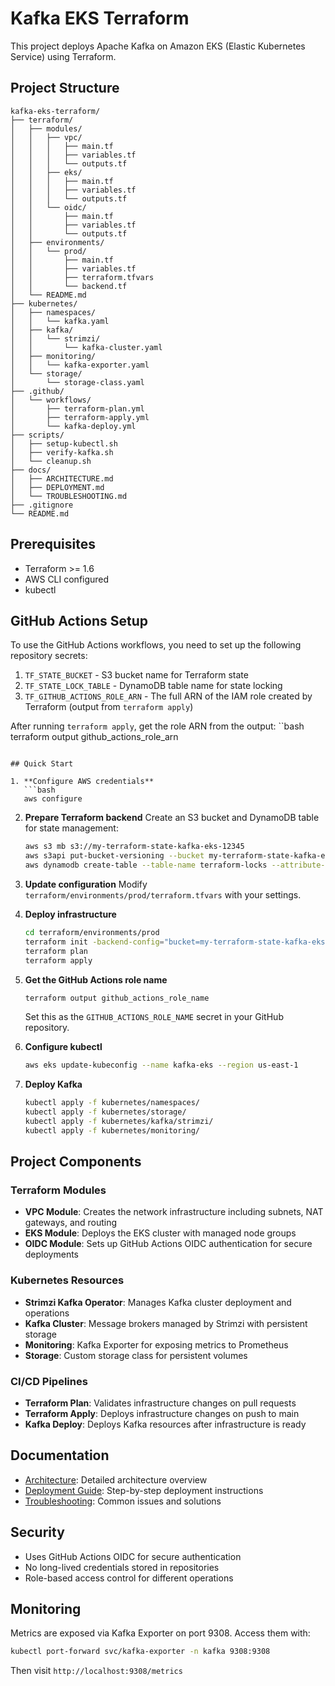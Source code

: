 # Kafka EKS Terraform

This project deploys Apache Kafka on Amazon EKS (Elastic Kubernetes Service) using Terraform.

## Project Structure

```
kafka-eks-terraform/
├── terraform/
│   ├── modules/
│   │   ├── vpc/
│   │   │   ├── main.tf
│   │   │   ├── variables.tf
│   │   │   └── outputs.tf
│   │   ├── eks/
│   │   │   ├── main.tf
│   │   │   ├── variables.tf
│   │   │   └── outputs.tf
│   │   └── oidc/
│   │       ├── main.tf
│   │       ├── variables.tf
│   │       └── outputs.tf
│   ├── environments/
│   │   └── prod/
│   │       ├── main.tf
│   │       ├── variables.tf
│   │       ├── terraform.tfvars
│   │       └── backend.tf
│   └── README.md
├── kubernetes/
│   ├── namespaces/
│   │   └── kafka.yaml
│   ├── kafka/
│   │   └── strimzi/
│   │       └── kafka-cluster.yaml
│   ├── monitoring/
│   │   └── kafka-exporter.yaml
│   └── storage/
│       └── storage-class.yaml
├── .github/
│   └── workflows/
│       ├── terraform-plan.yml
│       ├── terraform-apply.yml
│       └── kafka-deploy.yml
├── scripts/
│   ├── setup-kubectl.sh
│   ├── verify-kafka.sh
│   └── cleanup.sh
├── docs/
│   ├── ARCHITECTURE.md
│   ├── DEPLOYMENT.md
│   └── TROUBLESHOOTING.md
├── .gitignore
└── README.md
```

## Prerequisites

- Terraform >= 1.6
- AWS CLI configured
- kubectl

## GitHub Actions Setup

To use the GitHub Actions workflows, you need to set up the following repository secrets:

1. `TF_STATE_BUCKET` - S3 bucket name for Terraform state
2. `TF_STATE_LOCK_TABLE` - DynamoDB table name for state locking
3. `TF_GITHUB_ACTIONS_ROLE_ARN` - The full ARN of the IAM role created by Terraform (output from `terraform apply`)

After running `terraform apply`, get the role ARN from the output:
``bash
terraform output github_actions_role_arn
```

## Quick Start

1. **Configure AWS credentials**
   ```bash
   aws configure
   ```

2. **Prepare Terraform backend**
   Create an S3 bucket and DynamoDB table for state management:
   ```bash
   aws s3 mb s3://my-terraform-state-kafka-eks-12345
   aws s3api put-bucket-versioning --bucket my-terraform-state-kafka-eks-12345 --versioning-configuration Status=Enabled
   aws dynamodb create-table --table-name terraform-locks --attribute-definitions AttributeName=LockID,AttributeType=S --key-schema AttributeName=LockID,KeyType=HASH --billing-mode PAY_PER_REQUEST
   ```

3. **Update configuration**
   Modify `terraform/environments/prod/terraform.tfvars` with your settings.

4. **Deploy infrastructure**
   ```bash
   cd terraform/environments/prod
   terraform init -backend-config="bucket=my-terraform-state-kafka-eks-12345" -backend-config="key=kafka-eks/terraform.tfstate" -backend-config="region=us-east-1" -backend-config="dynamodb_table=terraform-locks"
   terraform plan
   terraform apply
   ```

5. **Get the GitHub Actions role name**
   ```bash
   terraform output github_actions_role_name
   ```
   Set this as the `GITHUB_ACTIONS_ROLE_NAME` secret in your GitHub repository.

6. **Configure kubectl**
   ```bash
   aws eks update-kubeconfig --name kafka-eks --region us-east-1
   ```

7. **Deploy Kafka**
   ```bash
   kubectl apply -f kubernetes/namespaces/
   kubectl apply -f kubernetes/storage/
   kubectl apply -f kubernetes/kafka/strimzi/
   kubectl apply -f kubernetes/monitoring/
   ```

## Project Components

### Terraform Modules

- **VPC Module**: Creates the network infrastructure including subnets, NAT gateways, and routing
- **EKS Module**: Deploys the EKS cluster with managed node groups
- **OIDC Module**: Sets up GitHub Actions OIDC authentication for secure deployments

### Kubernetes Resources

- **Strimzi Kafka Operator**: Manages Kafka cluster deployment and operations
- **Kafka Cluster**: Message brokers managed by Strimzi with persistent storage
- **Monitoring**: Kafka Exporter for exposing metrics to Prometheus
- **Storage**: Custom storage class for persistent volumes

### CI/CD Pipelines

- **Terraform Plan**: Validates infrastructure changes on pull requests
- **Terraform Apply**: Deploys infrastructure changes on push to main
- **Kafka Deploy**: Deploys Kafka resources after infrastructure is ready

## Documentation

- [Architecture](docs/ARCHITECTURE.md): Detailed architecture overview
- [Deployment Guide](docs/DEPLOYMENT.md): Step-by-step deployment instructions
- [Troubleshooting](docs/TROUBLESHOOTING.md): Common issues and solutions

## Security

- Uses GitHub Actions OIDC for secure authentication
- No long-lived credentials stored in repositories
- Role-based access control for different operations

## Monitoring

Metrics are exposed via Kafka Exporter on port 9308. Access them with:
```bash
kubectl port-forward svc/kafka-exporter -n kafka 9308:9308
```
Then visit `http://localhost:9308/metrics`